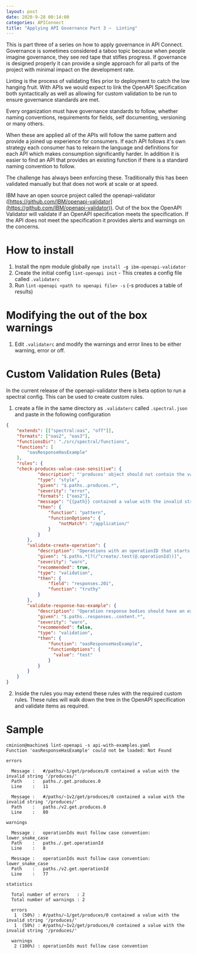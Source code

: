 ```yaml
---
layout: post
date: 2020-9-28 00:14:00
categories: APIConnect
title: "Applying API Governance Part 3 –  Linting"
---
```

This is part three of a series on how to apply governance in API Connect.  Governance is sometimes considered a taboo topic because when people imagine governance, they see red tape that stifles progress. If governance is designed properly it can provide a single approach for all parts of the project with minimal impact on the development rate.

Linting is the process of validating files prior to deployment to catch the low hanging fruit. With APIs we would expect to link the OpenAPI Specification both syntactically as well as allowing for custom validation to be run to ensure governance standards are met.

<!--more-->

Every organization must have governance standards to follow, whether naming conventions, requirements for fields, self documenting, versioning or many others.

When these are applied all of the APIs will follow the same pattern and provide a joined up experience for consumers. If each API follows it's own strategy each consumer has to relearn the language and definitions for each API which makes consumption significantly harder. In addition it is easier to find an API that provides an existing function if there is a standard naming convention to follow.

The challenge has always been enforcing these.  Traditionally this has been validated manually but that does not work at scale or at speed.

IBM have an open source project called the openapi-validator ([https://github.com/IBM/openapi-validator](https://github.com/IBM/openapi-validator)). Out of the box the OpenAPI Validator will validate if an OpenAPI specification meets the specification. If the API does not meet the specification it provides alerts and warnings on the concerns.

# How to install

1. Install the npm module globally `npm install -g ibm-openapi-validator`
2. Create the initial config `lint-openapi init` - This creates a config file called `.validaterc`
3. Run `lint-openapi <path to openapi file> -s` (-s produces a table of results)

# Modifying the out of the box warnings

1. Edit `.validaterc` and modify the warnings and error lines to be either warning, error or off.

# Custom Validation Rules (Beta)
In the current release of the openapi-validator there is beta option to run a spectral config. This can be used to create custom rules.
1. create a file in the same directory as `.validaterc` called `.spectral.json` and paste in the following configuration
```json
{
	"extends": [["spectral:oas", "off"]],
	"formats": ["oas2", "oas3"],
	"functionsDir": "./src/spectral/functions",
	"functions": [
		"oasResponseHasExample"
	],
	"rules": {
    "check-produces-value-case-sensitive": {
			"description": "'produces' object should not contain the value 'application'",
			"type": "style",
			"given": "$.paths..produces.*",
			"severity": "error",
			"formats": ["oas2"],
			"message": "{{path}} contained a value with the invalid string '/produces/'",
			"then": {
				"function": "pattern",
				"functionOptions": {
					"notMatch": "/application/"
				}
			}
		},
		"validate-create-operation": {
			"description": "Operations with an operationID that starts with 'create' must have a valid 201 response.",
			"given": "$.paths.*[?(/^create/.test(@.operationId))]",
			"severity": "warn",
			"recommended": true,
			"type": "validation",
			"then": {
				"field": "responses.201",
				"function": "truthy"
			}
		},
		"validate-response-has-example": {
			"description": "Operation response bodies should have an example.",
			"given": "$.paths..responses..content.*",
			"severity": "warn",
			"recommended": false,
			"type": "validation",
			"then": {
				"function": "oasResponseHasExample",
				"functionOptions": {
				  "value": "test"
				}
			}
		}
	}
}
```
2. Inside the rules you may extend these rules with the required custom rules. These rules will walk down the tree in the OpenAPI specification and validate items as required.

# Sample

```
cminion@machine$ lint-openapi -s api-with-examples.yaml
Function 'oasResponseHasExample' could not be loaded: Not Found

errors

  Message :   #/paths/~1/get/produces/0 contained a value with the invalid string '/produces/'
  Path    :   paths./.get.produces.0
  Line    :   11

  Message :   #/paths/~1v2/get/produces/0 contained a value with the invalid string '/produces/'
  Path    :   paths./v2.get.produces.0
  Line    :   80

warnings

  Message :   operationIds must follow case convention: lower_snake_case
  Path    :   paths./.get.operationId
  Line    :   8

  Message :   operationIds must follow case convention: lower_snake_case
  Path    :   paths./v2.get.operationId
  Line    :   77

statistics

  Total number of errors   : 2
  Total number of warnings : 2

  errors
   1  (50%) : #/paths/~1/get/produces/0 contained a value with the invalid string '/produces/'
   1  (50%) : #/paths/~1v2/get/produces/0 contained a value with the invalid string '/produces/'

  warnings
   2 (100%) : operationIds must follow case convention
```
